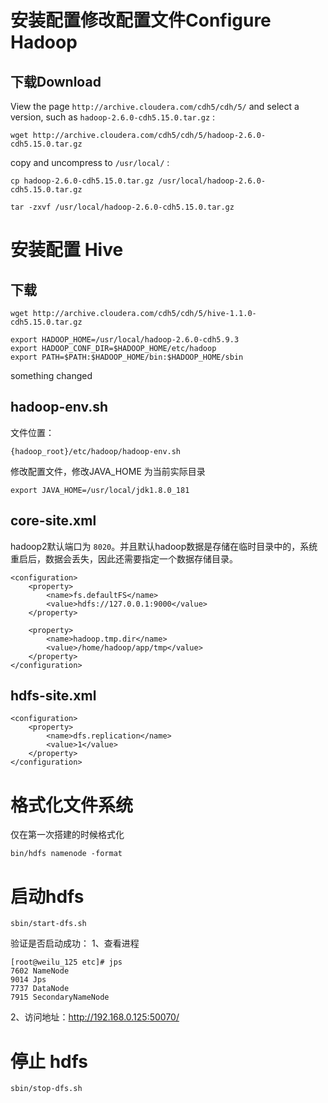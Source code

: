 # 安装配置修改配置文件Configure Hadoop

## 下载Download

View the page `http://archive.cloudera.com/cdh5/cdh/5/` and select a version, such as `hadoop-2.6.0-cdh5.15.0.tar.gz` :
```
wget http://archive.cloudera.com/cdh5/cdh/5/hadoop-2.6.0-cdh5.15.0.tar.gz
```

copy and uncompress to `/usr/local/` :
```
cp hadoop-2.6.0-cdh5.15.0.tar.gz /usr/local/hadoop-2.6.0-cdh5.15.0.tar.gz

tar -zxvf /usr/local/hadoop-2.6.0-cdh5.15.0.tar.gz
```

# 安装配置 Hive

## 下载

```
wget http://archive.cloudera.com/cdh5/cdh/5/hive-1.1.0-cdh5.15.0.tar.gz
```

```
export HADOOP_HOME=/usr/local/hadoop-2.6.0-cdh5.9.3
export HADOOP_CONF_DIR=$HADOOP_HOME/etc/hadoop
export PATH=$PATH:$HADOOP_HOME/bin:$HADOOP_HOME/sbin
```

something changed

## hadoop-env.sh
文件位置：
```
{hadoop_root}/etc/hadoop/hadoop-env.sh
```
修改配置文件，修改JAVA_HOME 为当前实际目录
```
export JAVA_HOME=/usr/local/jdk1.8.0_181
```

## core-site.xml
hadoop2默认端口为 `8020`。并且默认hadoop数据是存储在临时目录中的，系统重启后，数据会丢失，因此还需要指定一个数据存储目录。
```
<configuration>
    <property>
        <name>fs.defaultFS</name>
        <value>hdfs://127.0.0.1:9000</value>
    </property>

    <property>
        <name>hadoop.tmp.dir</name>
        <value>/home/hadoop/app/tmp</value>
    </property>
</configuration>
```

## hdfs-site.xml
```
<configuration>
    <property>
        <name>dfs.replication</name>
        <value>1</value>
    </property>
</configuration>
```

# 格式化文件系统
仅在第一次搭建的时候格式化
```
bin/hdfs namenode -format
```

# 启动hdfs
```
sbin/start-dfs.sh
```

验证是否启动成功：
1、查看进程
```
[root@weilu_125 etc]# jps
7602 NameNode
9014 Jps
7737 DataNode
7915 SecondaryNameNode
```

2、访问地址：http://192.168.0.125:50070/ 

# 停止 hdfs
```
sbin/stop-dfs.sh
```



<!--stackedit_data:
eyJoaXN0b3J5IjpbLTEzMjk1NjY0MzUsLTEzMDI2MjY2MjQsMT
gzNDYwMjg1N119
-->